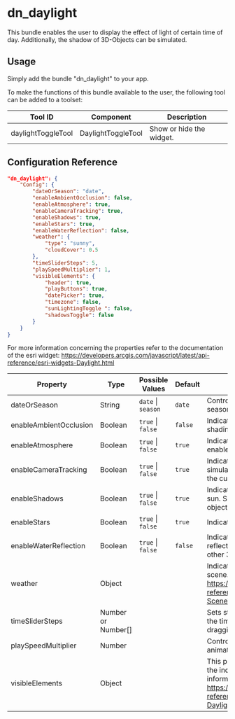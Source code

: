 # dn_daylight

This bundle enables the user to display the effect of light of certain time of day. Additionally, the shadow of 3D-Objects can be simulated.

## Usage

Simply add the bundle "dn_daylight" to your app.

To make the functions of this bundle available to the user, the following tool can be added to a toolset:

| Tool ID            | Component          | Description              |
|--------------------|--------------------|--------------------------|
| daylightToggleTool | DaylightToggleTool | Show or hide the widget. |

## Configuration Reference

```json
"dn_daylight": {
    "Config": {
        "dateOrSeason": "date",
        "enableAmbientOcclusion": false,
        "enableAtmosphere": true,
        "enableCameraTracking": true,
        "enableShadows": true,
        "enableStars": true,
        "enableWaterReflection": false,
        "weather": {
            "type": "sunny",
            "cloudCover": 0.5
        },
        "timeSliderSteps": 5,
        "playSpeedMultiplier": 1,
        "visibleElements": {
            "header": true,
            "playButtons": true,
            "datePicker": true,
            "timezone": false,
            "sunLightingToggle ": false,
            "shadowsToggle": false
        }
    }
}
```

For more information concerning the properties refer to the documentation of the esri widget: https://developers.arcgis.com/javascript/latest/api-reference/esri-widgets-Daylight.html

| Property               | Type               | Possible Values                | Default     | Description                                                                                                                                                                                                             |
|------------------------|--------------------|--------------------------------|-------------|-------------------------------------------------------------------------------------------------------------------------------------------------------------------------------------------------------------------------|
| dateOrSeason           | String             | ```date``` &#124; ```season``` | ```date```  | Controls whether the widget displays a date or a season picker.                                                                                                                                                         |
| enableAmbientOcclusion | Boolean            | ```true``` &#124; ```false```  | ```false``` | Indicates whether to show ambient occlusion shading.                                                                                                                                                                    |
| enableAtmosphere       | Boolean            | ```true``` &#124; ```false```  | ```true```  | Indicates whether atmosphere visualization is enabled.                                                                                                                                                                  |
| enableCameraTracking   | Boolean            | ```true``` &#124; ```false```  | ```true```  | Indicates whether the date and time of the simulated sun is automatically updated to maintain the current time of day while the camera changes.                                                                         |
| enableShadows          | Boolean            | ```true``` &#124; ```false```  | ```true```  | Indicates whether to show shadows cast by the sun. Shadows are only displayed for real world 3D objects.                                                                                                                |
| enableStars            | Boolean            | ```true``` &#124; ```false```  | ```true```  | Indicates whether stars visualization is enabled.                                                                                                                                                                       |
| enableWaterReflection  | Boolean            | ```true``` &#124; ```false```  | ```false``` | Indicates whether WaterSymbol3DLayer display reflections of surrounding terrain, buildings and other 3D objects.                                                                                                        |
| weather                | Object             |                                |             | Indicates the type of weather visualization in the scene. More information: https://developers.arcgis.com/javascript/latest/api-reference/esri-views-SceneView.html#environment                                         |
| timeSliderSteps        | Number or Number[] |                                |             | Sets steps, or intervals, on the time slider to restrict the times of the day that can be selected when dragging the thumb.                                                                                             |
| playSpeedMultiplier    | Number             |                                |             | Controls the speed of the daytime and date animation.                                                                                                                                                                   |
| visibleElements        | Object             |                                |             | This property provides the ability to display or hide the individual elements of the widget. More information: https://developers.arcgis.com/javascript/latest/api-reference/esri-widgets-Daylight.html#visibleElements |
